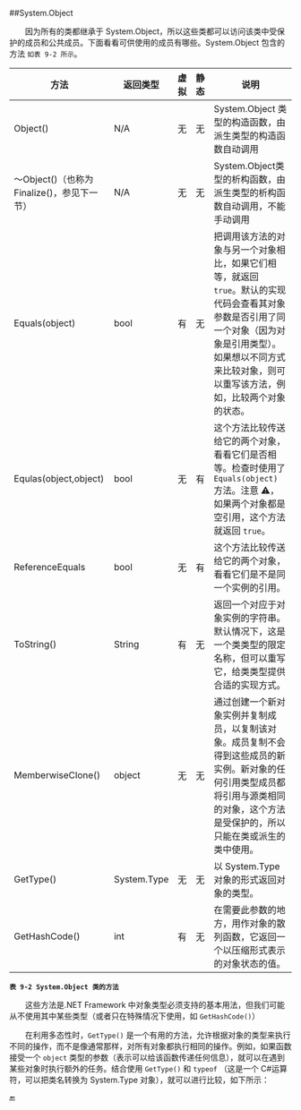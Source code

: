 ##System.Object

&emsp;&emsp;因为所有的类都继承于 System.Object，所以这些类都可以访问该类中受保护的成员和公共成员。下面看看可供使用的成员有哪些。System.Object 包含的方法 `如表 9-2 所示`。

|方法|返回类型|虚拟|静态|说明|
|-|-|-|-|-|
|Object()|N/A|无|无|System.Object 类型的构造函数，由派生类型的构造函数自动调用|
|～Object()（也称为Finalize()，参见下一节）|N/A|无|无|System.Object类型的析构函数，由派生类型的析构函数自动调用，不能手动调用|
|Equals(object)|bool|有|无|把调用该方法的对象与另一个对象相比，如果它们相等，就返回 `true`。默认的实现代码会查看其对象参数是否引用了同一个对象（因为对象是引用类型）。如果想以不同方式来比较对象，则可以重写该方法，例如，比较两个对象的状态。|
|Equlas(object,object)|bool|无|有|这个方法比较传送给它的两个对象，看看它们是否相等。检查时使用了 `Equals(object)` 方法。注意 ⚠️，如果两个对象都是空引用，这个方法就返回 `true`。|
|ReferenceEquals|bool|无|有|这个方法比较传送给它的两个对象，看看它们是不是同一个实例的引用。|
|ToString()|String|有|无|返回一个对应于对象实例的字符串。默认情况下，这是一个类类型的限定名称，但可以重写它，给类类型提供合适的实现方式。|
|MemberwiseClone()|object|无|无|通过创建一个新对象实例并复制成员，以复制该对象。成员复制不会得到这些成员的新实例。新对象的任何引用类型成员都将引用与源类相同的对象，这个方法是受保护的，所以只能在类或派生的类中使用。|
|GetType()|System.Type|无|无|以 System.Type 对象的形式返回对象的类型。|
|GetHashCode()|int|有|无|在需要此参数的地方，用作对象的散列函数，它返回一个以压缩形式表示的对象状态的值。|

**`表 9-2 System.Object 类的方法`**


&emsp;&emsp;这些方法是.NET Framework 中对象类型必须支持的基本用法，但我们可能从不使用其中某些类型（或者只在特殊情况下使用，如 `GetHashCode()`）

&emsp;&emsp;在利用多态性时，`GetType()` 是一个有用的方法，允许根据对象的类型来执行不同的操作，而不是像通常那样，对所有对象都执行相同的操作。例如，如果函数接受一个 `object` 类型的参数（表示可以给该函数传递任何信息），就可以在遇到某些对象时执行额外的任务。结合使用 `GetType()` 和 `typeof` （这是一个 C#运算符，可以把类名转换为 System.Type 对象），就可以进行比较，如下所示：






























🔚